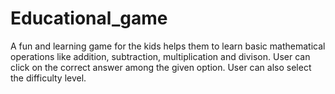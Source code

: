 # Educational_game
A fun and learning game for the kids helps them to learn basic mathematical operations like addition, subtraction, multiplication and divison. 
User can click on the correct answer among the given option.
User can also select the difficulty level. 
